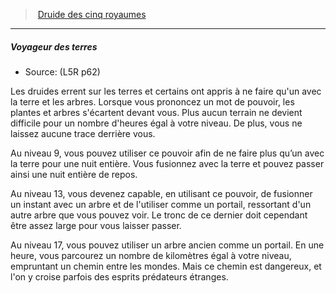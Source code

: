 ﻿---
!Generic
Id: l5r_druid_hd.md#voyageur-des-terres
ParentLink: l5r_druid_hd.md#druide-des-cinq-royaumes
Name: Voyageur des terres
ParentName: Druide des cinq royaumes
NameLevel: 5
Source: (L5R p62)
Attributes: {}
---
> [Druide des cinq royaumes](hd_l5r_druid.md)

---

##### Voyageur des terres

- Source: (L5R p62)

Les druides errent sur les terres et certains ont appris à ne faire qu'un avec la terre et les arbres. Lorsque vous prononcez un mot de pouvoir, les plantes et arbres s'écartent devant vous. Plus aucun terrain ne devient difficile pour un nombre d'heures égal à votre niveau. De plus, vous ne laissez aucune trace derrière vous.

Au niveau 9, vous pouvez utiliser ce pouvoir afin de ne faire plus qu’un avec la terre pour une nuit entière. Vous fusionnez avec la terre et pouvez passer ainsi une nuit entière de repos.

Au niveau 13, vous devenez capable, en utilisant ce pouvoir, de fusionner un instant avec un arbre et de l'utiliser comme un portail, ressortant d'un autre arbre que vous pouvez voir. Le tronc de ce dernier doit cependant être assez large pour vous laisser passer.

Au niveau 17, vous pouvez utiliser un arbre ancien comme un portail. En une heure, vous parcourez un nombre de kilomètres égal à votre niveau, empruntant un chemin entre les mondes. Mais ce chemin est dangereux, et l'on y croise parfois des esprits prédateurs étranges.

